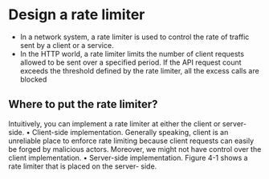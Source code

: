 # Design a rate limiter

* In a network system, a rate limiter is used to control the rate of traffic sent by a client or a service.
* In the HTTP world, a rate limiter limits the number of client requests allowed to be sent over a specified period. If the API request count exceeds the threshold defined by the rate limiter, all the excess calls are blocked

## Where to put the rate limiter?
Intuitively, you can implement a rate limiter at either the client or server-side.
• Client-side implementation. Generally speaking, client is an unreliable place to enforce rate limiting because client requests can easily be forged by malicious actors. Moreover, we might not have control over the client implementation.
• Server-side implementation. Figure 4-1 shows a rate limiter that is placed on the server- side.

